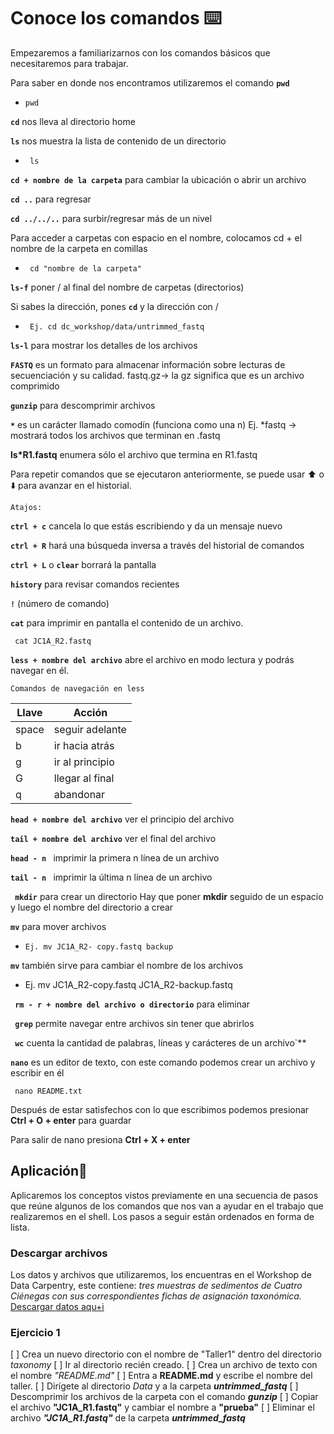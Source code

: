 # Conoce los comandos ⌨️
Empezaremos a familiarizarnos con los comandos básicos que necesitaremos para trabajar.

Para saber en donde nos encontramos utilizaremos el comando **`pwd`**
*     pwd

**`cd`**      nos lleva al directorio home

**`ls`** nos muestra la lista de contenido de un directorio

*      ls                            

**`cd + nombre de la carpeta`**  para cambiar la ubicación o abrir un archivo

**`cd ..`** para regresar

**`cd ../../..`** para surbir/regresar más de un nivel

Para acceder a carpetas con espacio en el nombre, colocamos cd + el nombre de la carpeta en comillas  
*      cd "nombre de la carpeta"

**`ls-f`** poner / al final del nombre de carpetas (directorios)

Si sabes la dirección, pones **`cd`** y la dirección con /
*      Ej. cd dc_workshop/data/untrimmed_fastq

**`ls-l`** para mostrar los detalles de los archivos 

**`FASTQ`** es un formato para almacenar información sobre lecturas de secuenciación y su calidad.
fastq.gz-> la gz significa que es un archivo comprimido 

**`gunzip`** para descomprimir archivos

**` * `** es un carácter llamado comodín (funciona como una n) 
      Ej. *fastq -> mostrará todos los archivos que terminan en .fastq

**ls*R1.fastq** enumera sólo el archivo que termina en R1.fastq

Para repetir comandos que se ejecutaron anteriormente, se puede usar ⬆️ o ⬇️ para avanzar en el historial.

`Atajos:` 

**`ctrl + c`**   cancela lo que estás escribiendo y da un mensaje nuevo

**`ctrl + R`**   hará una búsqueda inversa a través del historial de comandos

**` ctrl + L `** o **`clear`** borrará la pantalla

**` history `** para revisar comandos recientes

**`!`** (número de comando)

**`cat`** para imprimir en pantalla el contenido de un archivo.

     cat JC1A_R2.fastq 


**`less + nombre del archivo`** abre el archivo en modo lectura y podrás navegar en él.


`Comandos de navegación en less `


| Llave         | Acción           |
| ------------- | -------------    |
|   space       | seguir adelante  |
|     b         | ir hacia atrás   |
|     g         | ir al principio  |
|     G         | llegar al final  |
|     q         |  abandonar       |


**` head + nombre del archivo `** ver el principio del archivo

**` tail + nombre del archivo `**  ver el final del archivo

**` head - n  `**  imprimir la primera n línea de un archivo 

**` tail - n  `**  imprimir la última n línea de un archivo 

**` mkdir`** para crear un directorio 
Hay que poner **mkdir** seguido de un espacio y luego el nombre del directorio a crear

**`mv`** para mover archivos

*     Ej. mv JC1A_R2- copy.fastq backup

**`mv`** también sirve para cambiar el nombre de los archivos

*   Ej.  mv JC1A_R2-copy.fastq JC1A_R2-backup.fastq

**` rm - r + nombre del archivo o directorio`** para eliminar

**` grep`** permite navegar entre archivos sin tener que abrirlos

**` wc`** cuenta la cantidad de palabras, líneas y carácteres de un archivo`**

**`nano`** es un editor de texto, con este comando podemos crear un archivo y escribir en él

     nano README.txt

Después de estar satisfechos con lo que escribimos podemos presionar **Ctrl + O + enter**  para guardar 

Para salir de nano presiona **Ctrl + X + enter** 


## Aplicación💾
Aplicaremos los conceptos vistos previamente en una secuencia de pasos que reúne algunos de los comandos que nos van a ayudar en el trabajo que realizaremos en el shell. Los pasos a seguir están ordenados en forma de lista.

### Descargar archivos 

Los datos y archivos que utilizaremos, los encuentras en el Workshop de Data Carpentry, este contiene: *tres muestras de sedimentos de Cuatro Ciénegas con sus correspondientes fichas de asignación taxonómica.*  [Descargar datos aqu+i](https://zenodo.org/records/7010950)


###   Ejercicio 1
[ ] Crea un nuevo directorio con el nombre de "Taller1" dentro del directorio *taxonomy* 
[ ] Ir al directorio recién creado.
[ ] Crea un archivo de texto con el nombre *"README.md"*
[ ] Entra a **README.md** y escribe el nombre del taller.
[ ] Dirígete al directorio *Data* y a la carpeta ***untrimmed_fastq***
[ ] Descomprimir los archivos de la carpeta con el comando  ***gunzip***
[ ] Copiar el archivo **"JC1A_R1.fastq"** y cambiar el nombre a **"prueba"**
[ ] Eliminar el archivo ***"JC1A_R1.fastq"*** de la carpeta ***untrimmed_fastq***
               













